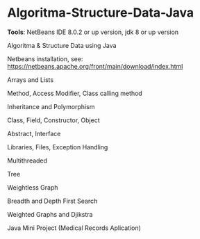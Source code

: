 # Algoritma-Structure-Data-Java

**Tools**: NetBeans IDE 8.0.2 or up version, jdk 8 or up version

Algoritma & Structure Data using Java

Netbeans installation, see: https://netbeans.apache.org/front/main/download/index.html

Arrays and Lists

Method, Access Modifier, Class calling method

Inheritance and Polymorphism

Class, Field, Constructor, Object

Abstract, Interface

Libraries, Files, Exception Handling

Multithreaded

Tree

Weightless Graph

Breadth and Depth First Search

Weighted Graphs and Djikstra

Java Mini Project (Medical Records Aplication)
